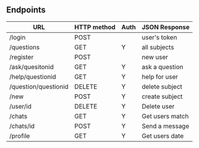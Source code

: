 ## Endpoints

| URL                  | HTTP method | Auth | JSON Response   |
| -------------------- | ----------- | ---- | --------------- |
| /login               | POST        |      | user's token    |
| /questions           | GET         | Y    | all subjects    |
| /register            | POST        |      | new user        |
| /ask/quesitonid      | GET         | Y    | ask a question  |
| /help/questionid     | GET         | Y    | help for user   |
| /question/questionid | DELETE      | Y    | delete subject  |
| /new                 | POST        | Y    | create subject  |
| /user/id             | DELETE      | Y    | Delete user     |
| /chats               | GET         | Y    | Get users match |
| /chats/id            | POST        | Y    | Send a message  |
| /profile             | GET         | Y    | Get users date  |
